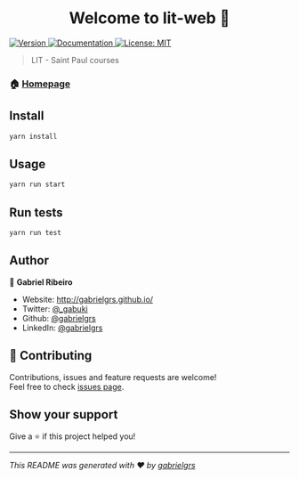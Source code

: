 <h1 align="center">Welcome to lit-web 👋</h1>
<p>
  <a href="https://www.npmjs.com/package/lit-web" target="_blank">
    <img alt="Version" src="https://img.shields.io/npm/v/lit-web.svg">
  </a>
  <a href="https://github.com/gabrielgrs/lit-web" target="_blank">
    <img alt="Documentation" src="https://img.shields.io/badge/documentation-yes-brightgreen.svg" />
  </a>
  <a href="#" target="_blank">
    <img alt="License: MIT" src="https://img.shields.io/badge/License-MIT-yellow.svg" />
  </a>
</p>

> LIT - Saint Paul courses

### 🏠 [Homepage](https://lit-web.netlify.com/)

## Install

```sh
yarn install
```

## Usage

```sh
yarn run start
```

## Run tests

```sh
yarn run test
```

## Author

👤 **Gabriel Ribeiro**

- Website: http://gabrielgrs.github.io/
- Twitter: [@\_gabuki](https://twitter.com/_gabuki)
- Github: [@gabrielgrs](https://github.com/gabrielgrs)
- LinkedIn: [@gabrielgrs](https://linkedin.com/in/gabrielgrs)

## 🤝 Contributing

Contributions, issues and feature requests are welcome!<br />Feel free to check [issues page](https://github.com/gabrielgrs/lit-web/issues).

## Show your support

Give a ⭐️ if this project helped you!

---

_This README was generated with ❤️ by [gabrielgrs](https://github.com/gabrielgrs)_
